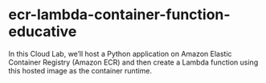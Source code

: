 # ecr-lambda-container-function-educative
In this Cloud Lab, we’ll host a Python application on Amazon Elastic Container Registry (Amazon ECR) and then create a Lambda function using this hosted image as the container runtime.
